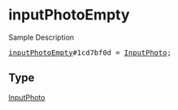 # inputPhotoEmpty

Sample Description

<pre>
<a href="../constructor/inputPhotoEmpty.md">inputPhotoEmpty</a>#1cd7bf0d = <a href="../type/InputPhoto.md">InputPhoto</a>;</pre>

## Type

<a href="../type/InputPhoto.md">InputPhoto</a>
